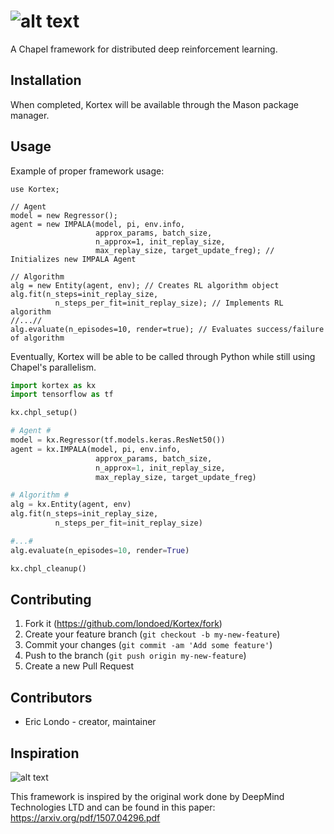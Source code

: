 # ![alt text](https://github.com/londoed/Kortex/blob/master/images/kortex_logo_smaller.png)
A Chapel framework for distributed deep reinforcement learning.

## Installation

When completed, Kortex will be available through the Mason package manager.

## Usage

Example of proper framework usage:

```chapel
use Kortex;

// Agent
model = new Regressor();
agent = new IMPALA(model, pi, env.info,
                   approx_params, batch_size,
                   n_approx=1, init_replay_size,
                   max_replay_size, target_update_freg); // Initializes new IMPALA Agent

// Algorithm
alg = new Entity(agent, env); // Creates RL algorithm object
alg.fit(n_steps=init_replay_size,
          n_steps_per_fit=init_replay_size); // Implements RL algorithm
//...//
alg.evaluate(n_episodes=10, render=true); // Evaluates success/failure of algorithm
```

Eventually, Kortex will be able to be called through Python while still using Chapel's parallelism.

```python
import kortex as kx
import tensorflow as tf

kx.chpl_setup()

# Agent #
model = kx.Regressor(tf.models.keras.ResNet50())
agent = kx.IMPALA(model, pi, env.info,
                   approx_params, batch_size,
                   n_approx=1, init_replay_size,
                   max_replay_size, target_update_freg)

# Algorithm #
alg = kx.Entity(agent, env)
alg.fit(n_steps=init_replay_size,
          n_steps_per_fit=init_replay_size)

#...#
alg.evaluate(n_episodes=10, render=True)

kx.chpl_cleanup()
```

## Contributing

1. Fork it (<https://github.com/londoed/Kortex/fork>)
2. Create your feature branch (`git checkout -b my-new-feature`)
3. Commit your changes (`git commit -am 'Add some feature'`)
4. Push to the branch (`git push origin my-new-feature`)
5. Create a new Pull Request

## Contributors

- Eric Londo - creator, maintainer

## Inspiration
![alt text](https://github.com/londoed/Kortex/blob/master/images/GORILA.png)

This framework is inspired by the original work done by DeepMind Technologies LTD and can be found in this paper:
<https://arxiv.org/pdf/1507.04296.pdf>
